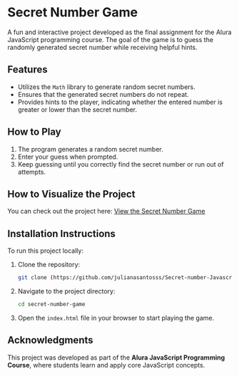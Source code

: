 # Secret Number Game

A fun and interactive project developed as the final assignment for the Alura JavaScript programming course. The goal of the game is to guess the randomly generated secret number while receiving helpful hints.

## Features
- Utilizes the `Math` library to generate random secret numbers.
- Ensures that the generated secret numbers do not repeat.
- Provides hints to the player, indicating whether the entered number is greater or lower than the secret number.


## How to Play
1. The program generates a random secret number.
2. Enter your guess when prompted.
3. Keep guessing until you correctly find the secret number or run out of attempts.

## How to Visualize the Project
You can check out the project here:
[View the Secret Number Game](#) 

## Installation Instructions
To run this project locally:
1. Clone the repository:
   ```bash
   git clone (https://github.com/julianasantosss/Secret-number-Javascript.git)>
   ```
2. Navigate to the project directory:
   ```bash
   cd secret-number-game
   ```
3. Open the `index.html` file in your browser to start playing the game.

## Acknowledgments
This project was developed as part of the **Alura JavaScript Programming Course**, where students learn and apply core JavaScript concepts.

